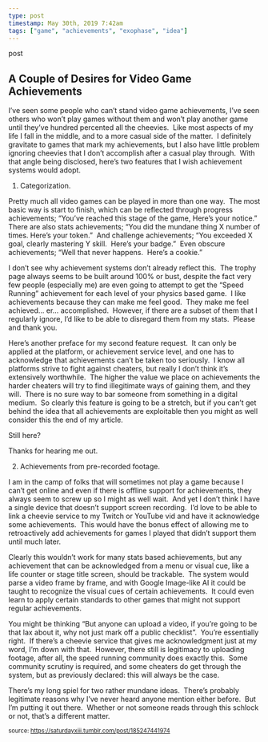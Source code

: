 ```yaml
---
type: post
timestamp: May 30th, 2019 7:42am
tags: ["game", "achievements", "exophase", "idea"]
---
```

post
## A Couple of Desires for Video Game Achievements ##

I’ve seen some people who can’t stand video game achievements, I’ve seen others who won’t play games without them and won’t play another game until they’ve hundred percented all the cheevies.  Like most aspects of my life I fall in the middle, and to a more casual side of the matter.  I definitely gravitate to games that mark my achievements, but I also have little problem ignoring cheevies that I don’t accomplish after a casual play through.  With that angle being disclosed, here’s two features that I wish achievement systems would adopt.

1. Categorization.  

Pretty much all video games can be played in more than one way.  The most basic way is start to finish, which can be reflected through progress achievements; “You’ve reached this stage of the game, Here’s your notice.”  There are also stats achievements; “You did the mundane thing X number of times. Here’s your token.”  And challenge achievements; “You exceeded X goal, clearly mastering Y skill.  Here’s your badge.”  Even obscure achievements; “Well that never happens.  Here’s a cookie.”  

I don’t see why achievement systems don’t already reflect this.  The trophy page always seems to be built around 100% or bust, despite the fact very few people (especially me) are even going to attempt to get the “Speed Running” achievement for each level of your physics based game.  I like achievements because they can make me feel good.  They make me feel achieved&hellip; er&hellip; accomplished.  However, if there are a subset of them that I regularly ignore, I’d like to be able to disregard them from my stats.  Please and thank you.

Here’s another preface for my second feature request.  It can only be applied at the platform, or achievement service level, and one has to acknowledge that achievements can’t be taken too seriously.  I know all platforms strive to fight against cheaters, but really I don’t think it’s extensively worthwhile.  The higher the value we place on achievements the harder cheaters will try to find illegitimate ways of gaining them, and they will.  There is no sure way to bar someone from something in a digital medium.  So clearly this feature is going to be a stretch, but if you can’t get behind the idea that all achievements are exploitable then you might as well consider this the end of my article.

Still here?

Thanks for hearing me out.

2. Achievements from pre-recorded footage.

I am in the camp of folks that will sometimes not play a game because I can’t get online and even if there is offline support for achievements, they always seem to screw up so I might as well wait.  And yet I don’t think I have a single device that doesn’t support screen recording.  I’d love to be able to link a cheevie service to my Twitch or YouTube vid and have it acknowledge some achievements.  This would have the bonus effect of allowing me to retroactively add achievements for games I played that didn’t support them until much later.

Clearly this wouldn’t work for many stats based achievements, but any achievement that can be acknowledged from a menu or visual cue, like a life counter or stage title screen, should be trackable.  The system would parse a video frame by frame, and with Google Image-like AI it could be taught to recognize the visual cues of certain achievements.  It could even learn to apply certain standards to other games that might not support regular achievements.

You might be thinking “But anyone can upload a video, if you’re going to be that lax about it, why not just mark off a public checklist”.  You’re essentially right.  If there’s a cheevie service that gives me acknowledgment just at my word, I’m down with that.  However, there still is legitimacy to uploading footage, after all, the speed running community does exactly this.  Some community scrutiny is required, and some cheaters do get through the system, but as previously declared: this will always be the case.

There’s my long spiel for two rather mundane ideas.  There’s probably legitimate reasons why I’ve never heard anyone mention either before.  But I’m putting it out there.  Whether or not someone reads through this schlock or not, that’s a different matter.

      
      
      
      
      
      
  
<small>source: https://saturdayxiii.tumblr.com/post/185247441974</small>